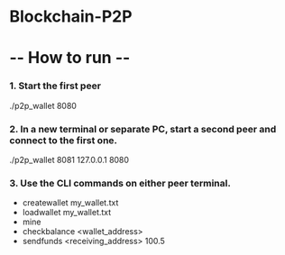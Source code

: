 # Blockchain-P2P

# -- How to run -- 

### 1. Start the first peer
./p2p_wallet 8080

### 2. In a new terminal or separate PC, start a second peer and connect to the first one. 
./p2p_wallet 8081 127.0.0.1 8080

### 3. Use the CLI commands on either peer terminal.
- createwallet my_wallet.txt
- loadwallet my_wallet.txt
- mine
- checkbalance <wallet_address>
- sendfunds <receiving_address> 100.5
